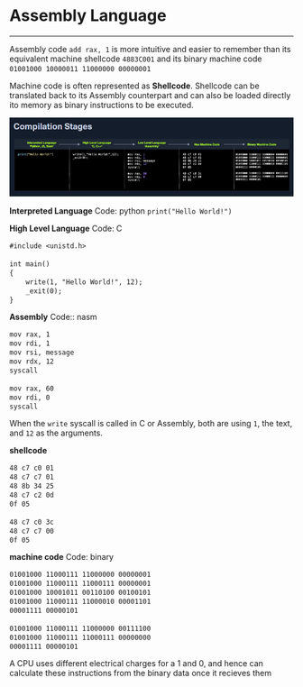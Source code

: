 # Assembly Language

---

Assembly code `add rax, 1` is more intuitive and easier to remember than its equivalent machine shellcode `4883C001` and its binary machine code `01001000 10000011 11000000 00000001` 

Machine code is often represented as **Shellcode**. Shellcode can be translated back to its Assembly counterpart and can also be loaded directly ito memory as binary instructions to be executed.

![alt text](/images/compilation.png)

**Interpreted Language**
Code: python
`print("Hello World!")`

**High Level Language**
Code: C
```
#include <unistd.h>

int main()
{
    write(1, "Hello World!", 12);
    _exit(0);
}
```

**Assembly**
Code:: nasm
```
mov rax, 1
mov rdi, 1
mov rsi, message
mov rdx, 12
syscall

mov rax, 60
mov rdi, 0
syscall
```

When the `write` syscall is called in C or Assembly, both are using `1`, the text, and `12` as the arguments. 

**shellcode**
```
48 c7 c0 01
48 c7 c7 01
48 8b 34 25
48 c7 c2 0d
0f 05

48 c7 c0 3c
48 c7 c7 00
0f 05
```

**machine code**
Code: binary
```
01001000 11000111 11000000 00000001
01001000 11000111 11000111 00000001
01001000 10001011 00110100 00100101
01001000 11000111 11000010 00001101 
00001111 00000101

01001000 11000111 11000000 00111100 
01001000 11000111 11000111 00000000 
00001111 00000101
```

A CPU uses different electrical charges for a 1 and 0, and hence can calculate these instructions from the binary data once it recieves them

